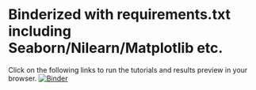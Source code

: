 # Binderized with requirements.txt including Seaborn/Nilearn/Matplotlib etc.

Click on the following links to run the tutorials and results preview in your browser.
[![Binder](https://mybinder.org/badge_logo.svg)](https://mybinder.org/v2/gh/nomcomm/communication_neuroscience/master)

